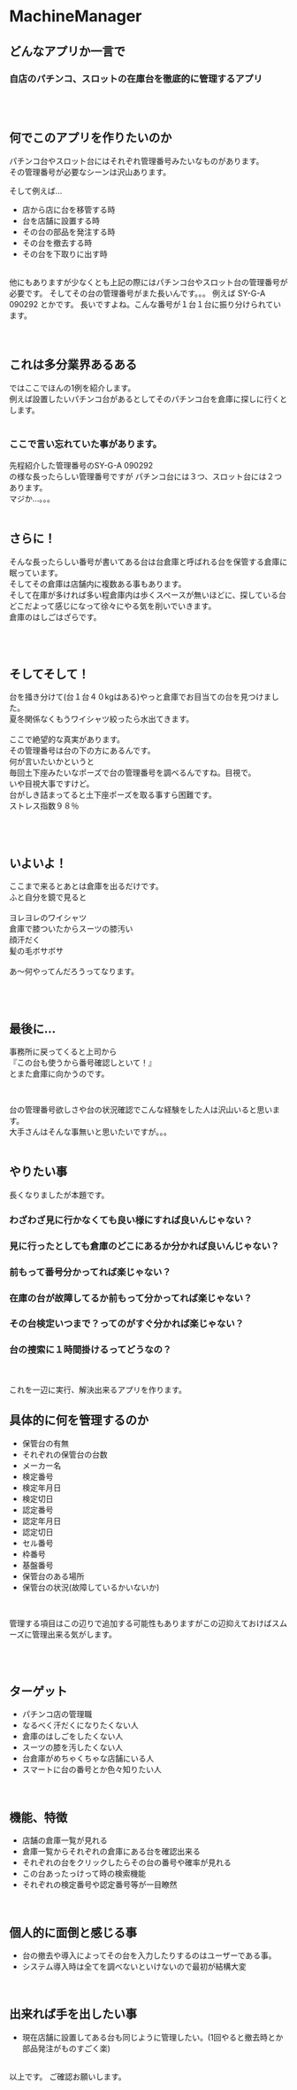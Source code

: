 # MachineManager

## どんなアプリか一言で
### 自店のパチンコ、スロットの在庫台を徹底的に管理するアプリ
<br/>
<br/>

## 何でこのアプリを作りたいのか
パチンコ台やスロット台にはそれぞれ管理番号みたいなものがあります。  
その管理番号が必要なシーンは沢山あります。  

そして例えば…
  
- 店から店に台を移管する時
- 台を店舗に設置する時
- その台の部品を発注する時
- その台を撤去する時
- その台を下取りに出す時
<br>  
他にもありますが少なくとも上記の際にはパチンコ台やスロット台の管理番号が必要です。  
そしてその台の管理番号がまた長いんです。。。  
例えば  
SY-G-A 090292  
とかです。  
長いですよね。こんな番号が１台１台に振り分けられています。
<br/>
<br/>
<br/>

## これは多分業界あるある

ではここでほんの1例を紹介します。  
例えば設置したいパチンコ台があるとしてそのパチンコ台を倉庫に探しに行くとします。
<br>
<br>

### ここで言い忘れていた事があります。  

先程紹介した管理番号のSY-G-A 090292  
の様な長ったらしい管理番号ですが
パチンコ台には３つ、スロット台には２つあります。  
マジか…。。。
<br/>
<br/>

## さらに！

そんな長ったらしい番号が書いてある台は台倉庫と呼ばれる台を保管する倉庫に眠っています。  
そしてその倉庫は店舗内に複数ある事もあります。  
そして在庫が多ければ多い程倉庫内は歩くスペースが無いほどに、探している台どこだよって感じになって徐々にやる気を削いでいきます。  
倉庫のはしごはざらです。

<br>
<br>

## そしてそして！

台を掻き分けて(台１台４０kgはある)やっと倉庫でお目当ての台を見つけました。  
夏冬関係なくもうワイシャツ絞ったら水出てきます。 
<br>   
ここで絶望的な真実があります。  
その管理番号は台の下の方にあるんです。  
何が言いたいかというと  
毎回土下座みたいなポーズで台の管理番号を調べるんですね。目視で。  
いや目視大事ですけど。  
台がしき詰まってると土下座ポーズを取る事すら困難です。  
ストレス指数９８％

<br>
<br>

## いよいよ！
ここまで来るとあとは倉庫を出るだけです。  
ふと自分を鏡で見ると  
<br>
ヨレヨレのワイシャツ  
倉庫で膝ついたからスーツの膝汚い  
顔汗だく  
髪の毛ボサボサ  
<br/>
あ〜何やってんだろうってなります。

<br/>
<br/>

## 最後に…
事務所に戻ってくると上司から  
『この台も使うから番号確認しといて！』  
とまた倉庫に向かうのです。  

<br/>

台の管理番号欲しさや台の状況確認でこんな経験をした人は沢山いると思います。  
大手さんはそんな事無いと思いたいですが。。。
<br>
<br>

## やりたい事

長くなりましたが本題です。

### わざわざ見に行かなくても良い様にすれば良いんじゃない？
### 見に行ったとしても倉庫のどこにあるか分かれば良いんじゃない？
### 前もって番号分かってれば楽じゃない？
### 在庫の台が故障してるか前もって分かってれば楽じゃない？
### その台検定いつまで？ってのがすぐ分かれば楽じゃない？
### 台の捜索に１時間掛けるってどうなの？
<br>
<br>
これを一辺に実行、解決出来るアプリを作ります。  

## 具体的に何を管理するのか
- 保管台の有無
- それぞれの保管台の台数
- メーカー名
- 検定番号
- 検定年月日
- 検定切日
- 認定番号
- 認定年月日
- 認定切日
- セル番号
- 枠番号
- 基盤番号
- 保管台のある場所
- 保管台の状況(故障しているかいないか)

<br>

管理する項目はこの辺りで追加する可能性もありますがこの辺抑えておけばスムーズに管理出来る気がします。 

<br>
<br>

## ターゲット

- パチンコ店の管理職
- なるべく汗だくになりたくない人
- 倉庫のはしごをしたくない人
- スーツの膝を汚したくない人
- 台倉庫がめちゃくちゃな店舗にいる人
- スマートに台の番号とか色々知りたい人

</br>

## 機能、特徴

- 店舗の倉庫一覧が見れる
- 倉庫一覧からそれぞれの倉庫にある台を確認出来る
- それぞれの台をクリックしたらその台の番号や確率が見れる
- この台あったっけって時の検索機能
- それぞれの検定番号や認定番号等が一目瞭然

</br>

## 個人的に面倒と感じる事

- 台の撤去や導入によってその台を入力したりするのはユーザーである事。  
- システム導入時は全てを調べないといけないので最初が結構大変

</br>

## 出来れば手を出したい事
- 現在店舗に設置してある台も同じように管理したい。(1回やると撤去時とか部品発注がものすごく楽)

<br>
以上です。  
ご確認お願いします。
